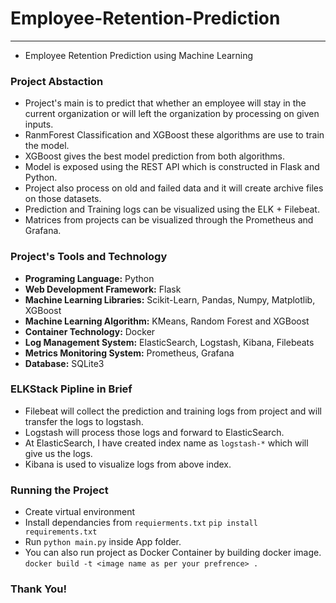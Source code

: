 # Employee-Retention-Prediction
----
- Employee Retention Prediction using Machine Learning

### Project Abstaction
- Project's main is to predict that whether an employee will stay in the current organization or will left the organization by processing on given inputs.
- RanmForest Classification and XGBoost these algorithms are use to train the model.
- XGBoost gives the best model prediction from both algorithms.
- Model is exposed using the REST API which is constructed in Flask and Python.
- Project also process on old and failed data and it will create archive files on those datasets.
- Prediction and Training logs can be visualized using the ELK + Filebeat.
- Matrices from projects can be visualized through the Prometheus and Grafana.

### Project's Tools and Technology
- **Programing Language:** Python
- **Web Development Framework:** Flask
- **Machine Learning Libraries:** Scikit-Learn, Pandas, Numpy, Matplotlib, XGBoost
- **Machine Learning Algorithm:** KMeans, Random Forest and XGBoost
- **Container Technology:** Docker
- **Log Management System:** ElasticSearch, Logstash, Kibana, Filebeats
- **Metrics Monitoring System:** Prometheus, Grafana
- **Database:** SQLite3

### ELKStack Pipline in Brief
- Filebeat will collect the prediction and training logs from project and will transfer the logs to logstash.
- Logstash will process those logs and forward to ElasticSearch.
- At ElasticSearch, I have created index name as `logstash-*` which will give us the logs.
- Kibana is used to visualize logs from above index.

### Running the Project
- Create virtual environment
- Install dependancies from `requierments.txt`
    `pip install requirements.txt`
- Run `python main.py` inside App folder.
- You can also run project as Docker Container by building docker image.
    `docker build -t <image name as per your prefrence> .`

### Thank You!
